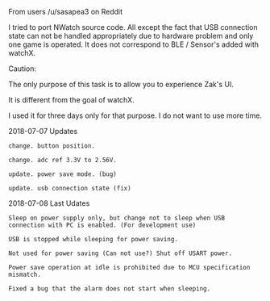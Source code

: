 From users /u/sasapea3 on Reddit

I tried to port NWatch source code. All except the fact that USB connection state can not be handled appropriately due to hardware problem and only one game is operated. It does not correspond to BLE / Sensor's added with watchX.

Caution:

The only purpose of this task is to allow you to experience Zak's UI.

It is different from the goal of watchX.

I used it for three days only for that purpose. I do not want to use more time.

2018-07-07 Updates

    change. button position.

    change. adc ref 3.3V to 2.56V.

    update. power save mode. (bug)

    update. usb connection state (fix)

2018-07-08 Last Udates

    Sleep on power supply only, but change not to sleep when USB connection with PC is enabled. (For development use)

    USB is stopped while sleeping for power saving.

    Not used for power saving (Can not use?) Shut off USART power.

    Power save operation at idle is prohibited due to MCU specification mismatch.

    Fixed a bug that the alarm does not start when sleeping.
